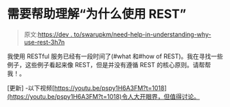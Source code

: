 # 需要帮助理解“为什么使用 REST”

> 原文:[https://dev . to/swarupkm/need-help-in-understanding-why-use-rest-3h7n](https://dev.to/swarupkm/need-help-in-understanding-why-use-rest-3h7n)

我使用 RESTful 服务已经有一段时间了(#what 和#how of REST)。我在寻找一些例子，这些例子看起来像 REST，但是并没有遵循 REST 的核心原则。请帮帮我！。

[更新] -以下视频[https://youtu.be/pspy1H6A3FM?t=1018](https://youtu.be/pspy1H6A3FM?t=1018)令人大开眼界，但值得讨论。